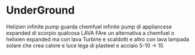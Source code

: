 # UnderGround

Helizien infinite pump guarda chemfuel infinite pump di appliancese expanded di scorpio qualcosa
LAVA
FAre un alternativa a chemfuel o helixien expanded ma con lava
Turbine e scaldotti e altro con lava
lampada solare che crea calore e luce
lega di plasteel e acciaio 5-10 -> 15
